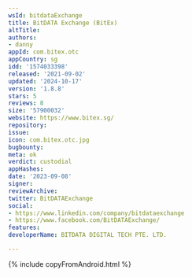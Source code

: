 ```yaml
---
wsId: bitdataExchange
title: BitDATA Exchange (BitEx)
altTitle: 
authors:
- danny
appId: com.bitex.otc
appCountry: sg
idd: '1574033398'
released: '2021-09-02'
updated: '2024-10-17'
version: '1.8.8'
stars: 5
reviews: 8
size: '57900032'
website: https://www.bitex.sg/
repository: 
issue: 
icon: com.bitex.otc.jpg
bugbounty: 
meta: ok
verdict: custodial
appHashes: 
date: '2023-09-08'
signer: 
reviewArchive: 
twitter: BitDATAExchange
social:
- https://www.linkedin.com/company/bitdataexchange
- https://www.facebook.com/BitDATAExchange/
features: 
developerName: BITDATA DIGITAL TECH PTE. LTD.

---
```


{% include copyFromAndroid.html %}